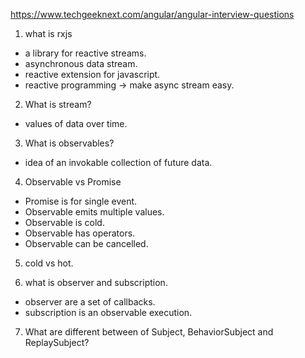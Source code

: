 https://www.techgeeknext.com/angular/angular-interview-questions

1. what is rxjs

- a library for reactive streams.
- asynchronous data stream.
- reactive extension for javascript.
- reactive programming -> make async stream easy.

2. What is stream?

- values of data over time.

3. What is observables?

- idea of an invokable collection of future data.

4. Observable vs Promise

- Promise is for single event.
- Observable emits multiple values.
- Observable is cold.
- Observable has operators.
- Observable can be cancelled.

5. cold vs hot.

6) what is observer and subscription.

- observer are a set of callbacks.
- subscription is an observable execution.

7. What are different between of Subject, BehaviorSubject and ReplaySubject?
